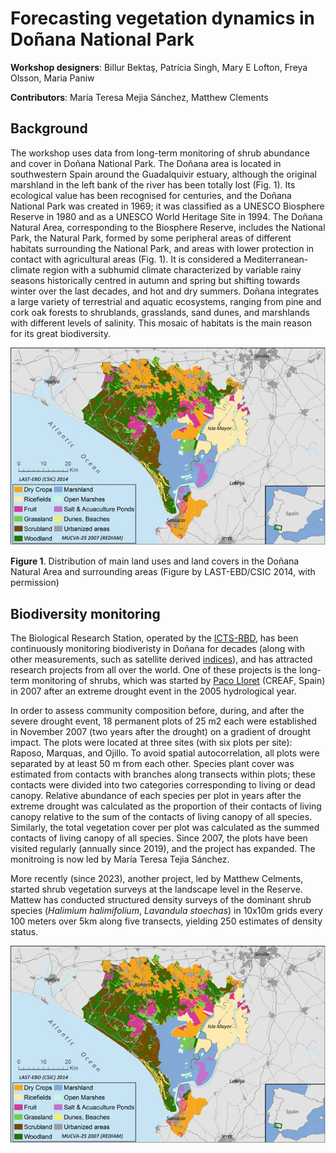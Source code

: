 # Forecasting vegetation dynamics in Doñana National Park

**Workshop designers**: Billur Bektaş, Patrícia Singh, Mary E Lofton, Freya Olsson, Maria Paniw

**Contributors**: María Teresa Mejia Sánchez, Matthew Clements

## Background

The workshop uses data from long-term monitoring of shrub abundance and cover in Doñana National Park. The Doñana area is located in southwestern Spain around the Guadalquivir estuary, although the original marshland in the left bank of the river has been totally lost (Fig. 1). Its ecological value has been recognised for centuries, and the Doñana National Park was created in 1969; it was classified as a UNESCO Biosphere Reserve in 1980 and as a UNESCO World Heritage Site in 1994. The Doñana Natural Area, corresponding to the Biosphere Reserve, includes the National Park, the Natural Park, formed by some peripheral areas of different habitats surrounding the National Park, and areas with lower protection in contact with agricultural areas (Fig. 1). It is considered a Mediterranean-climate region with a subhumid climate characterized by variable rainy seasons historically centred in autumn and spring but shifting towards winter over the last decades, and hot and dry summers. Doñana integrates a large variety of terrestrial and aquatic ecosystems, ranging from pine and cork oak forests to shrublands, grasslands, sand dunes, and marshlands with different levels of salinity. This mosaic of habitats is the main reason for its great biodiversity.

![Doñana](https://github.com/MariaPaniw/workshops_EFFI/blob/main/vegetation_donana/Figures/Donana.png)

**Figure 1**. Distribution of main land uses and land covers in the Doñana Natural Area and surrounding
areas (Figure by LAST-EBD/CSIC 2014, with permission)

## Biodiversity monitoring

The Biological Research Station, operated by the [ICTS-RBD](https://www.ebd.csic.es/icts-rbd), has been continuously monitoring biodiveristy in Doñana for decades (along with other measurements, such as satellite derived [indices](https://www.ebd.csic.es/servicios/laboratorio-sig-y-teledeteccion)), and has attracted research projects from all over the world. One of these projects is the long-term monitoring of shrubs, which was started by [Paco Lloret](https://www.creaf.cat/en/about-us/our-people/francisco-lloret-maya) (CREAF, Spain) in 2007 after an extreme drought event in the 2005 hydrological year. 

In order to assess community composition before, during, and after the severe drought event, 18 permanent plots of 25 m2 each were established in November 2007 (two years after the drought) on a gradient of drought impact. The plots were located at three sites (with six plots per site): Raposo, Marquas, and Ojillo. To avoid spatial autocorrelation, all plots were separated by at least 50 m from each other. Species plant cover was estimated from contacts with branches along transects within plots; these contacts were divided into two categories corresponding to living or dead canopy. Relative abundance of each species per plot in years after the extreme drought was calculated as the proportion of their contacts of living canopy relative to the sum of the contacts of living canopy of all species. Similarly, the total vegetation cover per plot was calculated as the summed contacts of living canopy of all species. Since 2007, the plots have been visited regularly (annually since 2019), and the project has expanded. The monitroing is now led by María Teresa Tejia Sánchez.

More recently (since 2023), another project, led by Matthew Celments, started shrub vegetation surveys at the landscape level in the Reserve. Mattew has conducted structured density surveys of the dominant shrub species (_Halimium halimifolium_, _Lavandula stoechas_) in 10x10m grids every 100 meters over 5km along five transects, yielding 250 estimates of density status.

![Monitoring](https://github.com/MariaPaniw/workshops_EFFI/blob/main/vegetation_donana/Figures/Donana.png)





 
